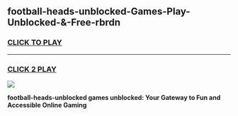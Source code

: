 
## football-heads-unblocked-Games-Play-Unblocked-&-Free-rbrdn
<h3>
<a href="https://premium76.site?title=football-heads-unblocked&ref=24A">CLICK TO PLAY</a></h3>
<hr>

<h3>
<a href="https://premium76.site?title=football-heads-unblocked&ref=24A">CLICK 2 PLAY</a>
  
</h3>

<a href="https://premium76.site?title=football-heads-unblocked&ref=24A"><img src="https://clearcache.store/games.png"></a>


**football-heads-unblocked games unblocked: Your Gateway to Fun and Accessible Online Gaming**
